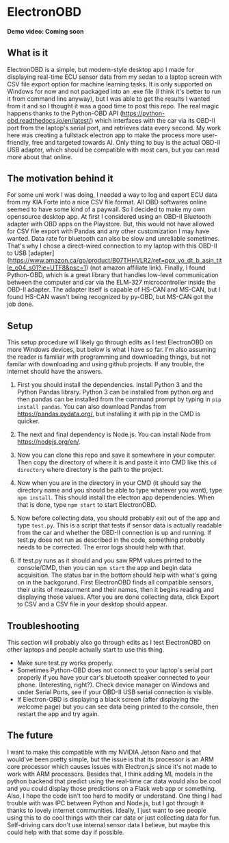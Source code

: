# ElectronOBD
#### Demo video: Coming soon
## What is it
ElectronOBD is a simple, but modern-style desktop app I made for displaying real-time ECU sensor data from my sedan to a laptop screen with CSV file export option for machine learning tasks. It is only supported on Windows for now and not packaged into an .exe file (I think it's better to run it from command line anyway), but I was able to get the results I wanted from it and so I thought it was a good time to post this repo. The real magic happens thanks to the Python-OBD API (https://python-obd.readthedocs.io/en/latest/) which interfaces with the car via its OBD-II port from the laptop's serial port, and retrieves data every second. My work here was creating a fullstack electron app to make the process more user-friendly, free and targeted towards AI. Only thing to buy is the actual OBD-II USB adapter, which should be compatible with most cars, but you can read more about that online.

## The motivation behind it
For some uni work I was doing, I needed a way to log and export ECU data from my KIA Forte into a nice CSV file format. All OBD softwares online seemed to have some kind of a paywall. So I decided to make my own opensource desktop app. At first I considered using an OBD-II Bluetooth adapter with OBD apps on the Playstore. But, this would not have allowed for CSV file export with Pandas and any other customization I may have wanted. Data rate for bluetooth can also be slow and unreliable sometimes. That's why I chose a direct-wired connection to my laptop with this OBD-II to USB [adapter] (https://www.amazon.ca/gp/product/B07THHVLR2/ref=ppx_yo_dt_b_asin_title_o04_s01?ie=UTF8&psc=1) (not amazon affiliate link). Finally, I found Python-OBD, which is a great library that handles low-level communication between the computer and car via the ELM-327 microcontroller inside the OBD-II adapter. The adapter itself is capable of HS-CAN and MS-CAN, but I found HS-CAN wasn't being recognized by py-OBD, but MS-CAN got the job done.

## Setup
This setup procedure will likely go through edits as I test ElectronOBD on more Windows devices, but below is what I have so far. I'm also assuming the reader is familiar with programming and downloading things, but not familar with downloading and using github projects. If any trouble, the internet should have the answers.

1) First you should install the dependencies. Install Python 3 and the Python Pandas library. Python 3 can be installed from python.org and then pandas can be installed from the command prompt by typing in ```pip install pandas```. You can also download Pandas from https://pandas.pydata.org/, but installing it with pip in the CMD is quicker.

2) The next and final dependency is Node.js. You can install Node from https://nodejs.org/en/. 

3) Now you can clone this repo and save it somewhere in your computer. Then copy the directory of where it is and paste it into CMD like this ```cd directory``` where directory is the path to the project. 

4) Now when you are in the directory in your CMD (it should say the directory name and you should be able to type whatever you want), type ```npm install```. This should install the electron app dependencies. When that is done, type ```npm start```  to start ElectronOBD.

5) Now before collecting data, you should probably exit out of the app and type ```test.py```. This is a script that tests if sensor data is actually readable from the car and whether the OBD-II connection is up and running. If test.py does not run as described in the code, something probably needs to be corrected. The error logs should help with that. 

6) If test.py runs as it should and you saw RPM values printed to the console/CMD, then you can ```npm start``` the app and begin data acquisition. The status bar in the bottom should help with what's going on in the backgorund. First ElectronOBD finds all compatible sensors, their units of measurment and their names, then it begins reading and displaying those values. After you are done collecting data, click Export to CSV and a CSV file in your desktop should appear. 

## Troubleshooting
This section will probably also go through edits as I test ElectronOBD on other laptops and people actually start to use this thing.
- Make sure test.py works properly.
- Sometimes Python-OBD does not connect to your laptop's serial port properly if you have your car's bluetooth speaker connected to your phone. (Interesting, right?). Check device manager on Windows and under Serial Ports, see if your OBD-II USB serial connection is visible.
- If Electron-OBD is displaying a black screen (after displaying the welcome page) but you can see data being printed to the console, then restart the app and try again.

## The future
I want to make this compatible with my NVIDIA Jetson Nano and that would've been pretty simple, but the issue is that its processor is an ARM core processor which causes issues with Electron.js since it's not made to work with ARM processors. Besides that, I think adding ML models in the python backend that predict using the real-time car data would also be cool and you could display those predictions on a Flask web app or something. Also, I hope the code isn't too hard to modify or understand. One thing I had trouble with was IPC between Python and Node.js, but I got through it thanks to lovely internet communities.
Ideally, I just want to see people using this to do cool things with their car data or just collecting data for fun. Self-driving cars don't use internal sensor data I believe, but maybe this could help with that some day if possible.


